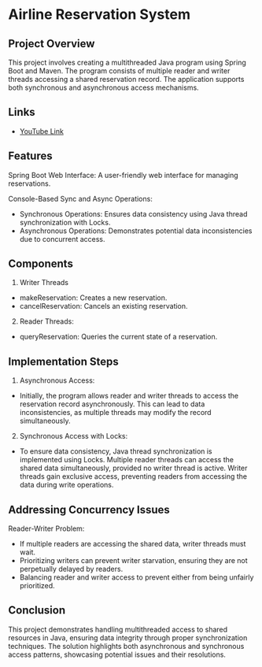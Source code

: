 # Airline Reservation System

## Project Overview

This project involves creating a multithreaded Java program using Spring Boot and Maven. The program consists of multiple reader and writer threads accessing a shared reservation record. The application supports both synchronous and asynchronous access mechanisms.

## Links
 
  - [YouTube Link](https://youtu.be/uflVxueP7PI)

## Features
Spring Boot Web Interface: A user-friendly web interface for managing reservations.

Console-Based Sync and Async Operations:
- Synchronous Operations: Ensures data consistency using Java thread synchronization with Locks.
- Asynchronous Operations: Demonstrates potential data inconsistencies due to concurrent access.

## Components
1. Writer Threads
- makeReservation: Creates a new reservation.
- cancelReservation: Cancels an existing reservation.
2. Reader Threads:
- queryReservation: Queries the current state of a reservation.


## Implementation Steps

1. Asynchronous Access:
- Initially, the program allows reader and writer threads to access the reservation record asynchronously.
This can lead to data inconsistencies, as multiple threads may modify the record simultaneously.

2. Synchronous Access with Locks:
- To ensure data consistency, Java thread synchronization is implemented using Locks.
Multiple reader threads can access the shared data simultaneously, provided no writer thread is active.
Writer threads gain exclusive access, preventing readers from accessing the data during write operations.


## Addressing Concurrency Issues
Reader-Writer Problem:
- If multiple readers are accessing the shared data, writer threads must wait.
- Prioritizing writers can prevent writer starvation, ensuring they are not perpetually delayed by readers.
- Balancing reader and writer access to prevent either from being unfairly prioritized.

## Conclusion

This project demonstrates handling multithreaded access to shared resources in Java, ensuring data integrity through proper synchronization techniques. The solution highlights both asynchronous and synchronous access patterns, showcasing potential issues and their resolutions.


